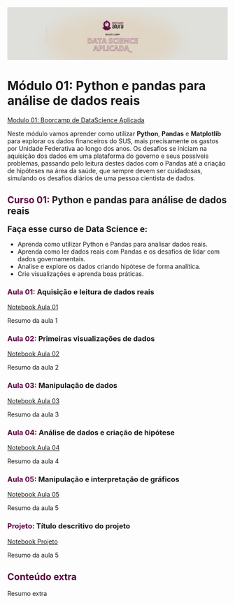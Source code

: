 <img src="img/BCTheme.png">

# Módulo 01: Python e pandas para análise de dados reais
 <a href="https://bootcamps.alura.com.br/course/bootcamp-datascience-modulo1">Modulo 01: Boorcamp de DataScience Aplicada</a> 
<p>Neste módulo vamos aprender como utilizar <b>Python</b>, <b>Pandas</b> e <b>Matplotlib</b> para explorar os dados financeiros do SUS, mais precisamente os gastos por Unidade Federativa ao longo dos anos. Os desafios se iniciam na aquisição dos dados em uma plataforma do governo e seus possíveis problemas, passando pelo leitura destes dados com o Pandas até a criação de hipóteses na área da saúde, que sempre devem ser cuidadosas, simulando os desafios diários de uma pessoa cientista de dados.<p>
<h2><b><span style="color:#5C0040">Curso 01:</span></b> Python e pandas para análise de dados reais </h2>
<p><b><span style="font-size:14pt">Faça esse curso de Data Science e:</span></b><p>
<ul>
<li>Aprenda como utilizar Python e Pandas para analisar dados reais.</li>
<li>Aprenda como ler dados reais com Pandas e os desafios de lidar com dados governamentais.</li>
<li>Analise e explore os dados criando hipótese de forma analítica.</li>
<li>Crie visualizações e aprenda boas práticas.</li>
</ul>

<h3><b><span style="color:#5C0040">Aula 01:</span></b> Aquisição e leitura de dados reais</h3>
<a href="https://github.com/fdrigui/BootcampDataScience/blob/main/module_one/Aula1.ipynb">Notebook Aula 01</a> 
<p>Resumo da aula 1</p>
 
<h3><b><span style="color:#5C0040">Aula 02:</span></b> Primeiras visualizações de dados</h3>
<a href="https://github.com/fdrigui/BootcampDataScience/blob/main/module_one/Aula2.ipynb">Notebook Aula 02</a> 
<p>Resumo da aula 2</p>

<h3><b><span style="color:#5C0040">Aula 03:</span></b> Manipulação de dados</h3>
<a href="https://github.com/fdrigui/BootcampDataScience/blob/main/module_one/Aula3.ipynb">Notebook Aula 03</a> 
<p>Resumo da aula 3</p>

<h3><b><span style="color:#5C0040">Aula 04:</span></b> Análise de dados e criação de hipótese</h3>
<a href="https://github.com/fdrigui/BootcampDataScience/blob/main/module_one/Aula4.ipynb">Notebook Aula 04</a> 
<p>Resumo da aula 4</p>

<h3><b><span style="color:#5C0040">Aula 05:</span></b> Manipulação e interpretação de gráficos</h3>
<a href="https://github.com/fdrigui/BootcampDataScience/blob/main/module_one/Aula5.ipynb">Notebook Aula 05</a> 
<p>Resumo da aula 5</p>

<h3><b><span style="color:#5C0040">Projeto:</span></b> Título descritivo do projeto</h3>
<a href="https://github.com/fdrigui/BootcampDataScience/blob/main/module_one/Project1.ipynb">Notebook Projeto</a> 
<p>Resumo da aula 5</p>

<h2><b><span style="color:#5C0040">Conteúdo extra</span></b></h2>
<p>Resumo extra</p>
